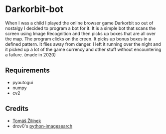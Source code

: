 # Darkorbit-bot

When I was a child I played the online browser game Darkorbit so out of nostalgy I decided to program a bot for it. It is a simple bot that scans the screen using Image Recognition and then picks up boxes that are all over the map. The program clicks on the creen. It picks up bonus boxes in a defined pattern. It flies away from danger. I left it running over the night and it picked up a lot of the game currency and other stuff without encountering a failure. (made in 2020)

## Requirements

 - pyautogui
 - numpy
 - cv2

## Credits

- [Tomáš Žilínek](https://www.linkedin.com/in/tomaszilinek)
- drov0's [python-imagesearch](https://github.com/drov0/python-imagesearch/tree/master)

